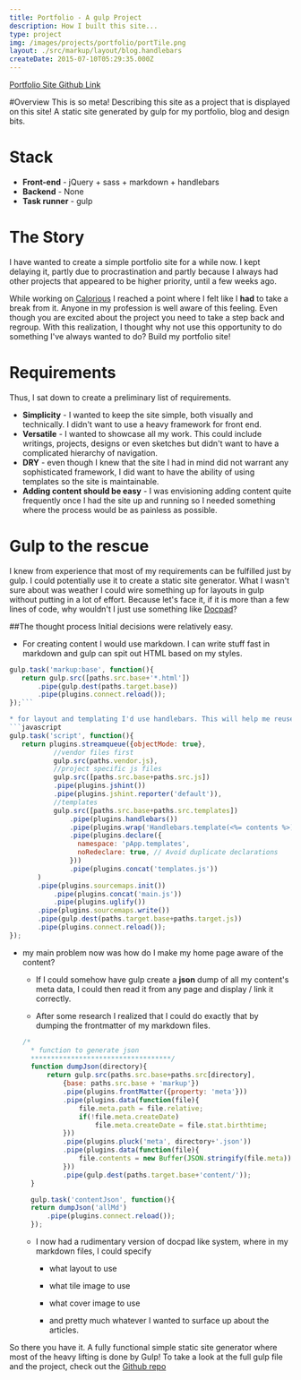 ```yaml
---
title: Portfolio - A gulp Project
description: How I built this site...
type: project
img: /images/projects/portfolio/portTile.png
layout: ./src/markup/layout/blog.handlebars
createDate: 2015-07-10T05:29:35.000Z
---
```


<div class="button-rack"><a href="http://crayonbytes.us" target="_blank" class="btn btn-primary"><i class="fi-monitor"></i> Portfolio Site</a><a href="https://github.com/xaksis/portfolio" target='_blank' class="btn btn-default"><i class="fi-social-github"></i> Github Link</a></a></div>

#Overview
This is so meta! Describing this site as a project that is displayed on this site! A static site generated by gulp for my portfolio, blog and design bits. 

# <i class="fi-page-multiple text-emphasis"></i> Stack
* __Front-end__ - jQuery + sass + markdown + handlebars
* __Backend__ - None
* __Task runner__ - gulp


# The Story

I have wanted to create a simple portfolio site for a while now. I kept delaying it, partly due to procrastination and partly because I always had other projects that appeared to be higher priority, until a few weeks ago.

While working on [Calorious](./calorious.html) I reached a point where I felt like I **had** to take a break from it. Anyone in my profession is well aware of this feeling. Even though you are excited about the project you need to take a step back and regroup. With this realization, I thought why not use this opportunity to do something I've always wanted to do? Build my portfolio site!

# Requirements
Thus, I sat down to create a preliminary list of requirements.

* **Simplicity** - I wanted to keep the site simple, both visually and technically. I didn't want to use a heavy framework for front end. 
* **Versatile** - I wanted to showcase all my work. This could include writings, projects, designs or even sketches but didn't want to have a complicated hierarchy of navigation. 
* **DRY** - even though I knew that the site I had in mind did not warrant any sophisticated framework, I did want to have the ability of using templates so the site is maintainable. 
* **Adding content should be easy** - I was envisioning adding content quite frequently once I had the site up and running so I needed something where the process would be as painless as possible.

# Gulp to the rescue 
I knew from experience that most of my requirements can be fulfilled just by gulp. I could potentially use it to create a static site generator. What I wasn't sure about was weather I could wire something up for layouts in gulp without putting in a lot of effort. Because let's face it, if it is more than a few lines of code, why wouldn't I just use something like [Docpad](http://docpad.org)?

##The thought process
Initial decisions were relatively easy.

* For creating content I would use markdown. I can write stuff fast in markdown and gulp can spit out HTML based on my styles.
 ```javascript
 gulp.task('markup:base', function(){
	return gulp.src([paths.src.base+'*.html'])
		.pipe(gulp.dest(paths.target.base))
    	.pipe(plugins.connect.reload());
});```

* for layout and templating I'd use handlebars. This will help me reuse my code and follow dry principles.
```javascript
gulp.task('script', function(){
	return plugins.streamqueue({objectMode: true},
			//vendor files first
			gulp.src(paths.vendor.js),
			//project specific js files
			gulp.src([paths.src.base+paths.src.js])
			.pipe(plugins.jshint())
			.pipe(plugins.jshint.reporter('default')),
			//templates
			gulp.src([paths.src.base+paths.src.templates])
			    .pipe(plugins.handlebars())
			    .pipe(plugins.wrap('Handlebars.template(<%= contents %>)'))
			    .pipe(plugins.declare({
			      namespace: 'pApp.templates',
			      noRedeclare: true, // Avoid duplicate declarations 
			    }))
			    .pipe(plugins.concat('templates.js'))
		)
		.pipe(plugins.sourcemaps.init())
			.pipe(plugins.concat('main.js'))
			.pipe(plugins.uglify())
		.pipe(plugins.sourcemaps.write())
		.pipe(gulp.dest(paths.target.base+paths.target.js))
    	.pipe(plugins.connect.reload());
});
``` 

* my main problem now was how do I make my home page aware of the content? 
 
  * If I could somehow have gulp create a **json** dump of all my content's meta data, I could then read it from any page and display / link it correctly.

  * After some research I realized that I could do exactly that by dumping the frontmatter  of my markdown files. 
  ```javascript
  /*
	* function to generate json
	***********************************/
	function dumpJson(directory){
		return gulp.src(paths.src.base+paths.src[directory], 
			{base: paths.src.base + 'markup'})
			.pipe(plugins.frontMatter({property: 'meta'}))
			.pipe(plugins.data(function(file){
				file.meta.path = file.relative;
				if(!file.meta.createDate)
					file.meta.createDate = file.stat.birthtime;
			}))
			.pipe(plugins.pluck('meta', directory+'.json'))
			.pipe(plugins.data(function(file){
				file.contents = new Buffer(JSON.stringify(file.meta))
			}))
			.pipe(gulp.dest(paths.target.base+'content/'));
	}

	gulp.task('contentJson', function(){
	return dumpJson('allMd')
    	.pipe(plugins.connect.reload());
	});
	```

  * I now had a rudimentary version of docpad like system, where in my markdown files, I could specify
    
    * what layout to use

    * what tile image to use
    
    * what cover image to use 
    
    * and pretty much whatever I wanted to surface up about the articles.

So there you have it. A fully functional simple static site generator where most of the heavy lifting is done by Gulp! To take a look at the full gulp file and the project, check out the <a href="https://github.com/xaksis/portfolio" target="_blank">Github repo</a>